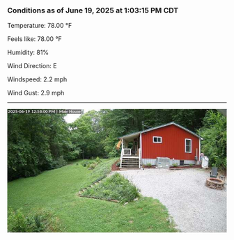 ### Conditions as of June 19, 2025 at 1:03:15 PM CDT 

Temperature: 78.00 &deg;F

Feels like: 78.00 &deg;F

Humidity: 81%

Wind Direction: E

Windspeed: 2.2 mph

Wind Gust: 2.9 mph

---

<img src="./images/latest.jpeg"/>

